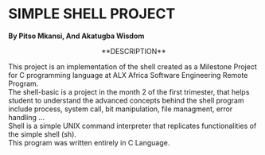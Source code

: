 # SIMPLE SHELL PROJECT 
**By Pitso Mkansi, And Akatugba Wisdom**

<p align="center"> **DESCRIPTION** </P>
<p align="justified">                                              This project is an implementation of the shell created as a Milestone Project for C programming language at ALX Africa Software Engineering Remote Program. </br>                            The shell-basic is a project in the month 2 of the first trimester, that helps student to understand the advanced                           concepts behind the shell program include process, system call, bit manipulation, file managment, error handling ... </br>      Shell is a simple UNIX command interpreter that replicates functionalities of the simple shell (sh). </br>
This program was written entirely in C Language.                </p>
